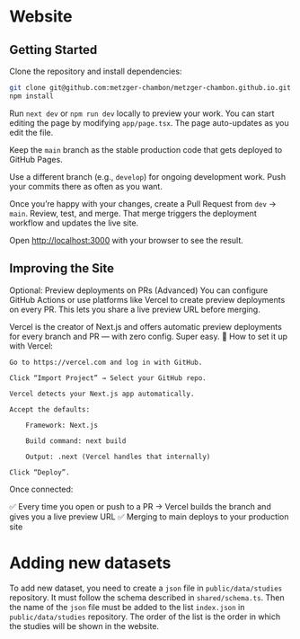# Website

## Getting Started

Clone the repository and install dependencies:

```bash
git clone git@github.com:metzger-chambon/metzger-chambon.github.io.git
npm install
```

Run `next dev` or `npm run dev` locally to preview your work. You can start editing the page by modifying `app/page.tsx`. The page auto-updates as you edit the file.

Keep the `main` branch as the stable production code that gets deployed to GitHub Pages.

Use a different branch (e.g., `develop`) for ongoing development work.
Push your commits there as often as you want.

Once you’re happy with your changes, create a Pull Request from `dev` → `main`. Review, test, and merge. That merge triggers the deployment workflow and updates the live site.

Open [http://localhost:3000](http://localhost:3000) with your browser to see the result.

## Improving the Site

Optional: Preview deployments on PRs (Advanced)
You can configure GitHub Actions or use platforms like Vercel to create preview deployments on every PR.
This lets you share a live preview URL before merging.

Vercel is the creator of Next.js and offers automatic preview deployments for every branch and PR — with zero config. Super easy.
🚀 How to set it up with Vercel:

    Go to https://vercel.com and log in with GitHub.

    Click “Import Project” → Select your GitHub repo.

    Vercel detects your Next.js app automatically.

    Accept the defaults:

        Framework: Next.js

        Build command: next build

        Output: .next (Vercel handles that internally)

    Click “Deploy”.

Once connected:

✅ Every time you open or push to a PR → Vercel builds the branch and gives you a live preview URL
✅ Merging to main deploys to your production site

# Adding new datasets

To add new dataset, you need to create a `json` file in `public/data/studies` repository. It must follow the schema described in `shared/schema.ts`. Then the name of the `json` file must be added to the list `index.json` in `public/data/studies` repository. The order of the list is the order in which the studies will be shown in the website.